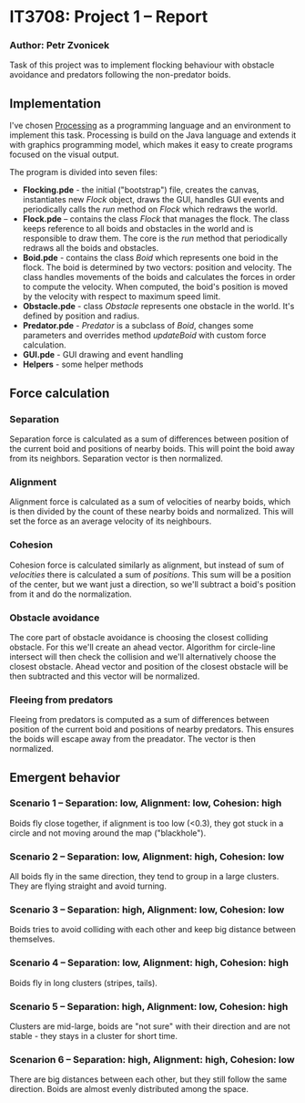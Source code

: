 # IT3708: Project 1  – Report
### Author: Petr Zvonicek

Task of this project was to implement flocking behaviour with obstacle avoidance and predators following the non-predator boids.

## Implementation

I've chosen [Processing](https://processing.org/) as a programming language and an environment to implement this task. Processing is build on the Java language and extends it with graphics programming model, which makes it easy to create programs focused on the visual output.

The program is divided into seven files:

- **Flocking.pde** - the initial ("bootstrap") file, creates the canvas, instantiates new *Flock* object, draws the GUI, handles GUI events and periodically calls the *run* method on *Flock* which redraws the world.
- **Flock.pde** – contains the class *Flock* that manages the flock. The class keeps reference to all boids and obstacles in the world and is responsible to draw them. The core is the *run* method that periodically redraws all the boids and obstacles. 
- **Boid.pde** - contains the class *Boid* which represents one boid in the flock. The boid is determined by two vectors: position and velocity. The class handles movements of the boids and calculates the forces in order to compute the velocity. When computed, the boid's position is moved by the velocity with respect to maximum speed limit.
- **Obstacle.pde** - class *Obstacle* represents one obstacle in the world. It's defined by position and radius.
- **Predator.pde** - *Predator* is a subclass of *Boid*, changes some parameters and overrides method *updateBoid* with custom force calculation.
- **GUI.pde** - GUI drawing and event handling
- **Helpers** - some helper methods

## Force calculation

### Separation

Separation force is calculated as a sum of differences between position of the current boid and positions of nearby boids. This will point the boid away from its neighbors. Separation vector is then normalized.

### Alignment

Alignment force is calculated as a sum of velocities of nearby boids, which is then divided by the count of these nearby boids and normalized. This will set the force as an average velocity of its neighbours.

### Cohesion

Cohesion force is calculated similarly as alignment, but instead of sum of *velocities* there is calculated a sum of *positions*. This sum will be a position of the center, but we want just a direction, so we'll subtract a boid's position from it and do the normalization.

### Obstacle avoidance

The core part of obstacle avoidance is choosing the closest colliding obstacle. For this we'll create an ahead vector. Algorithm for circle-line intersect will then check the collision and we'll alternatively choose the closest obstacle. 
Ahead vector and position of the closest obstacle will be then subtracted and this vector will be normalized.

### Fleeing from predators

Fleeing from predators is computed as a sum of differences between position of the current boid and positions of nearby predators. This ensures the boids will escape away from the preadator. The vector is then normalized.

## Emergent behavior

### Scenario 1 – Separation: low, Alignment: low, Cohesion: high

Boids fly close together, if alignment is too low (<0.3), they got stuck in a circle and not moving around the map ("blackhole").

### Scenario 2 – Separation: low, Alignment: high, Cohesion: low

All boids fly in the same direction, they tend to group in a large clusters. They are flying straight and avoid turning.

### Scenario 3 – Separation: high, Alignment: low, Cohesion: low

Boids tries to avoid colliding with each other and keep big distance between themselves.

### Scenario 4 – Separation: low, Alignment: high, Cohesion: high

Boids fly in long clusters (stripes, tails).

### Scenario 5 – Separation: high, Alignment: low, Cohesion: high

Clusters are mid-large, boids are "not sure" with their direction and are not stable - they stays in a cluster for short time.

### Scenarion 6 – Separation: high, Alignment: high, Cohesion: low

There are big distances between each other, but they still follow the same direction. Boids are almost evenly distributed among the space.